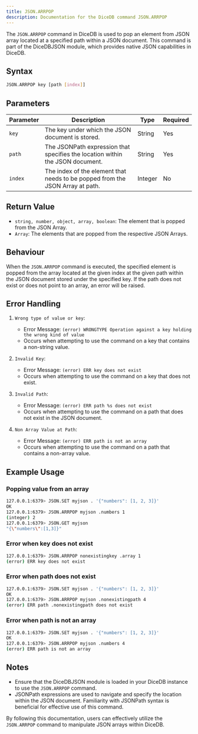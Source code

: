 ```yaml
---
title: JSON.ARRPOP
description: Documentation for the DiceDB command JSON.ARRPOP
---
```


The `JSON.ARRPOP` command in DiceDB is used to pop an element from JSON array located at a specified path within a JSON document. This command is part of the DiceDBJSON module, which provides native JSON capabilities in DiceDB.

## Syntax

```bash
JSON.ARRPOP key [path [index]]
```

## Parameters
| Parameter | Description                                                                   | Type    | Required |
|-----------|-------------------------------------------------------------------------------|---------|----------|
| `key`     | The key under which the JSON document is stored.                              | String  | Yes      |
| `path`    | The JSONPath expression that specifies the location within the JSON document. | String  | Yes      |
| `index`   | The index of the element that needs to be popped from the JSON Array at path. | Integer | No       |

## Return Value

- `string, number, object, array, boolean`: The element that is popped from the JSON Array.
- `Array`: The elements that are popped from the respective JSON Arrays.

## Behaviour

When the `JSON.ARRPOP` command is executed, the specified element is popped from the array located at the given index at the given path within the JSON document stored under the specified key. If the path does not exist or does not point to an array, an error will be raised.

## Error Handling

1. `Wrong type of value or key`:
   - Error Message: `(error) WRONGTYPE Operation against a key holding the wrong kind of value`
   - Occurs when attempting to use the command on a key that contains a non-string value.

2. `Invalid Key`:
   - Error Message: `(error) ERR key does not exist`
   - Occurs when attempting to use the command on a key that does not exist.

3. `Invalid Path`:
   - Error Message: `(error) ERR path %s does not exist`
   - Occurs when attempting to use the command on a path that does not exist in the JSON document.

4. `Non Array Value at Path`:
   - Error Message: `(error) ERR path is not an array`
   - Occurs when attempting to use the command on a path that contains a non-array value.

## Example Usage

### Popping value from an array

```bash
127.0.0.1:6379> JSON.SET myjson . '{"numbers": [1, 2, 3]}'
OK
127.0.0.1:6379> JSON.ARRPOP myjson .numbers 1
(integer) 2
127.0.0.1:6379> JSON.GET myjson
"{\"numbers\":[1,3]}"
```

### Error when key does not exist

```bash
127.0.0.1:6379> JSON.ARRPOP nonexistingkey .array 1
(error) ERR key does not exist
```

### Error when path does not exist

```bash
127.0.0.1:6379> JSON.SET myjson . '{"numbers": [1, 2, 3]}'
OK
127.0.0.1:6379> JSON.ARRPOP myjson .nonexistingpath 4
(error) ERR path .nonexistingpath does not exist
```

### Error when path is not an array

```bash
127.0.0.1:6379> JSON.SET myjson . '{"numbers": [1, 2, 3]}'
OK
127.0.0.1:6379> JSON.ARRPOP myjson .numbers 4
(error) ERR path is not an array
```

## Notes

- Ensure that the DiceDBJSON module is loaded in your DiceDB instance to use the `JSON.ARRPOP` command.
- JSONPath expressions are used to navigate and specify the location within the JSON document. Familiarity with JSONPath syntax is beneficial for effective use of this command.

By following this documentation, users can effectively utilize the `JSON.ARRPOP` command to manipulate JSON arrays within DiceDB.
